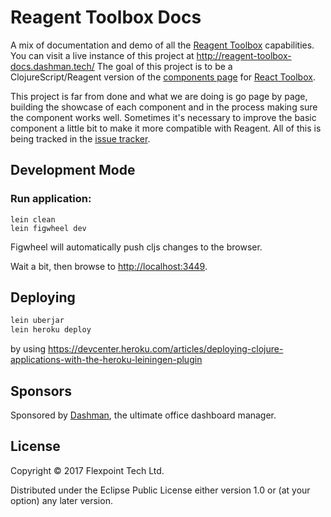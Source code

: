 # Reagent Toolbox Docs

A mix of documentation and demo of all the [Reagent Toolbox](https://github.com/dashmantech/reagent-toolbox) 
capabilities. You can visit a live instance of this project at http://reagent-toolbox-docs.dashman.tech/ The goal of 
this project is to be a ClojureScript/Reagent version of the [components page](http://react-toolbox.com/#/components)
for [React Toolbox](http://react-toolbox.com).

This project is far from done and what we are doing is go page by page, building the showcase of each component and in
the process making sure the component works well. Sometimes it's necessary to improve the basic component a little bit
to make it more compatible with Reagent. All of this is being tracked in the [issue tracker](https://github.com/dashmantech/reagent-toolbox-docs/issues).

## Development Mode

### Run application:

```
lein clean
lein figwheel dev
```

Figwheel will automatically push cljs changes to the browser.

Wait a bit, then browse to [http://localhost:3449](http://localhost:3449).

## Deploying

```bash
lein uberjar
lein heroku deploy
```

by using https://devcenter.heroku.com/articles/deploying-clojure-applications-with-the-heroku-leiningen-plugin

## Sponsors

Sponsored by [Dashman](https://dashman.tech), the ultimate office dashboard manager.

## License

Copyright © 2017 Flexpoint Tech Ltd.

Distributed under the Eclipse Public License either version 1.0 or (at your option) any later version.
